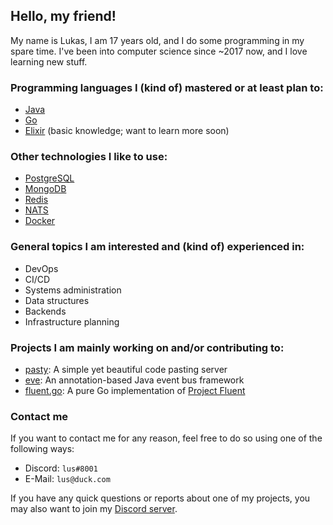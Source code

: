 ## Hello, my friend!

My name is Lukas, I am 17 years old, and I do some programming in my spare time.
I've been into computer science since ~2017 now, and I love learning new stuff.

### Programming languages I (kind of) mastered or at least plan to:

* [Java](https://www.oracle.com/java/)
* [Go](https://go.dev)
* [Elixir](https://elixir-lang.org/) (basic knowledge; want to learn more soon)

### Other technologies I like to use:

* [PostgreSQL](https://www.postgresql.org/)
* [MongoDB](https://www.mongodb.com/)
* [Redis](https://redis.io/)
* [NATS](https://nats.io/)
* [Docker](https://www.docker.com/)

### General topics I am interested and (kind of) experienced in:

* DevOps
* CI/CD
* Systems administration
* Data structures
* Backends
* Infrastructure planning

### Projects I am mainly working on and/or contributing to:

* [pasty](https://github.com/lus/pasty): A simple yet beautiful code pasting server
* [eve](https://github.com/lus/eve): An annotation-based Java event bus framework
* [fluent.go](https://github.com/lus/fluent.go): A pure Go implementation of [Project Fluent](https://projectfluent.org)

### Contact me

If you want to contact me for any reason, feel free to do so using one of the following ways:

* Discord: `lus#8001`
* E-Mail: `lus@duck.com`

If you have any quick questions or reports about one of my projects, you may also want to join my [Discord server](https://go.lus.pm/discord).
